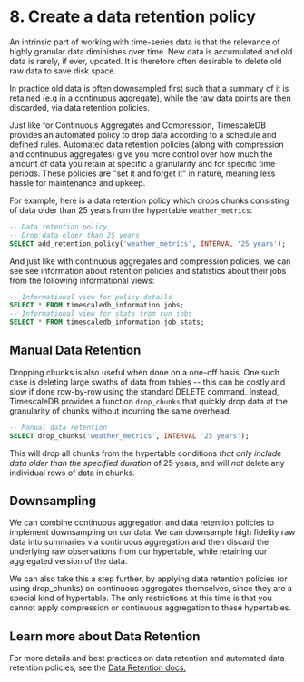 # 8. Create a data retention policy

An intrinsic part of working with time-series data is that the relevance of 
highly granular data diminishes over time. New data is accumulated and old data 
is rarely, if ever, updated. It is therefore often desirable to delete old raw 
data to save disk space.

<highlight type="tip">
In practice old data is often downsampled first such that a summary of 
it is retained (e.g in a continuous aggregate), while the raw data points are 
then discarded, via data retention policies.
</highlight>

Just like for Continuous Aggregates and Compression, TimescaleDB provides an 
automated policy to drop data according to a schedule and defined rules. Automated 
data retention policies (along with compression and continuous aggregates) give 
you more control over how much the amount of data you retain at specific a
granularity and for specific time periods. These policies are "set it and forget it" 
in nature, meaning less hassle for maintenance and upkeep. 

For example, here is a data retention policy which drops chunks consisting of 
data older than 25 years from the hypertable `weather_metrics`:

```sql
-- Data retention policy
-- Drop data older than 25 years
SELECT add_retention_policy('weather_metrics', INTERVAL '25 years');
```


And just like with continuous aggregates and compression policies, we can see 
see information about retention policies and statistics about their jobs from the 
following informational views:

```sql
-- Informational view for policy details
SELECT * FROM timescaledb_information.jobs;
-- Informational view for stats from run jobs
SELECT * FROM timescaledb_information.job_stats;
```


## Manual Data Retention

Dropping chunks is also useful when done on a one-off basis. One such case is 
deleting large swaths of data from tables -- this can be costly and slow if done 
row-by-row using the standard DELETE command. Instead, TimescaleDB provides a 
function `drop_chunks` that quickly drop data at the granularity of chunks without 
incurring the same overhead.

```sql
-- Manual data retention
SELECT drop_chunks('weather_metrics', INTERVAL '25 years');
```


This will drop all chunks from the hypertable conditions *that only include data 
older than the specified duration* of 25 years, and will *not* delete any individual rows of data in chunks.

## Downsampling

We can combine continuous aggregation and data retention policies to implement 
downsampling on our data. We can downsample high fidelity raw data into summaries 
via continuous aggregation and then discard the underlying raw observations from 
our hypertable, while retaining our aggregated version of the data.

We can also take this a step further, by applying data retention policies (or 
using drop_chunks) on continuous aggregates themselves, since they are a special 
kind of hypertable. The only restrictions at this time is that you cannot apply 
compression or continuous aggregation to these hypertables.

## Learn more about Data Retention

For more details and best practices on data retention and automated data retention 
policies, see the [Data Retention docs.](/how-to-guides/data-retention)


